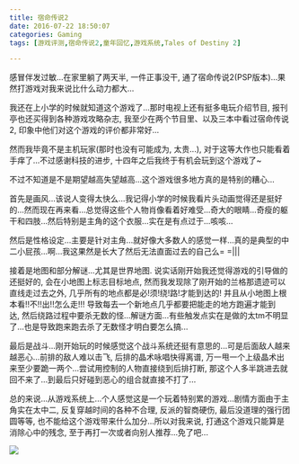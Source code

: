 ```yaml
---
title: 宿命传说2
date: 2016-07-22 18:50:07
categories: Gaming
tags: [游戏评测,宿命传说2,童年回忆,游戏系统,Tales of Destiny 2]

---
```

感冒伴发过敏...在家里躺了两天半, 一件正事没干, 通了宿命传说2(PSP版本)...果然打游戏对我来说比什么动力都大...

我还在上小学的时候就知道这个游戏了...那时电视上还有挺多电玩介绍节目, 报刊亭也还买得到各种游戏攻略杂志, 我至少在两个节目里、以及三本中看过宿命传说2, 印象中他们对这个游戏的评价都非常好...

然而我毕竟不是主机玩家(那时也没有可能成为, 太贵...), 对于这等大作也只能看着手痒了...不过感谢科技的进步, 十四年之后我终于有机会玩到这个游戏了~

不过不知道是不是期望越高失望越高...这个游戏很多地方真的是特别的糟心...

首先是画风...该说人变得太快么...我记得小学的时候我看片头动画觉得还是挺好的...然而现在再来看...总觉得这些个人物肖像看着好难受...奇大的眼睛...奇瘦的躯干和四肢...然后特别是主角的这个衣服...实在是有点过于...咳咳...

然后是性格设定...主要是针对主角...就好像大多数人的感觉一样...真的是典型的中二小屁孩...啊...我这果然是长大了然后无法直面过去的自己么= =|||

接着是地图和部分解谜...尤其是世界地图. 说实话刚开始我还觉得游戏的引导做的还挺好的, 会在小地图上标志目标地点, 然而我发现除了刚开始的兰格那遗迹可以直线走过去之外, 几乎所有的地点都是必!须!绕!路!才能到达的! 并且从小地图上根本看!!不!!出!!怎么走!!! 导致每去一个新地点几乎都要把能走的地方跑遍才能到达, 然后绕路过程中要杀无数的怪...解谜方面...有些触发点实在是做的太tm不明显了...也是导致跑来跑去杀了无数怪才明白要怎么搞...

最后是战斗...刚开始玩的时候感觉这个战斗系统还挺有意思的...可是后面敌人越来越恶心...前排的敌人难以击飞, 后排的晶术咏唱快得离谱, 万一甩一个上级晶术出来至少要跪一两个...尝试用控制的人物直接绕到后排打断, 那这个人多半跳进去就回不来了...到最后只好碰到恶心的组合就直接不打了...

总的来说...从游戏系统上...个人感觉这是一个玩着特别累的游戏...剧情方面由于主角实在太中二, 反复穿越时间的各种不合理, 反派的智商硬伤, 最后没道理的强行团圆等等, 也不能给这个游戏带来什么加分...所以对我来说, 打通这个游戏只能算是消除心中的残念, 至于再打一次或者向别人推荐...免了吧...

![](https://gss2.bdstatic.com/9fo3dSag_xI4khGkpoWK1HF6hhy/baike/w%3D268%3Bg%3D0/sign=2e902d16e3f81a4c2632ebcfef110764/a5c27d1ed21b0ef43976073cd5c451da81cb3e31.jpg)
